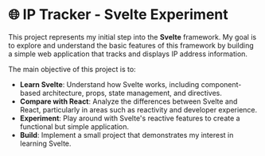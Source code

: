 # 🌐 IP Tracker - Svelte Experiment

This project represents my initial step into the **Svelte** framework. My goal is to explore and understand the basic features of this framework by building a simple web application that tracks and displays IP address information.

The main objective of this project is to:

- **Learn Svelte**: Understand how Svelte works, including component-based architecture, props, state management, and directives.
- **Compare with React**: Analyze the differences between Svelte and React, particularly in areas such as reactivity and developer experience.
- **Experiment**: Play around with Svelte's reactive features to create a functional but simple application.
- **Build**: Implement a small project that demonstrates my interest in learning Svelte.


